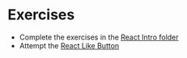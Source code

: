 # Exercises

* Complete the exercises in the [React Intro folder](https://github.com/ccs-fall-2023/exercises/tree/main/react-intro)
* Attempt the [React Like Button](https://github.com/ccs-fall-2023/exercises/tree/main/react-like-button)
